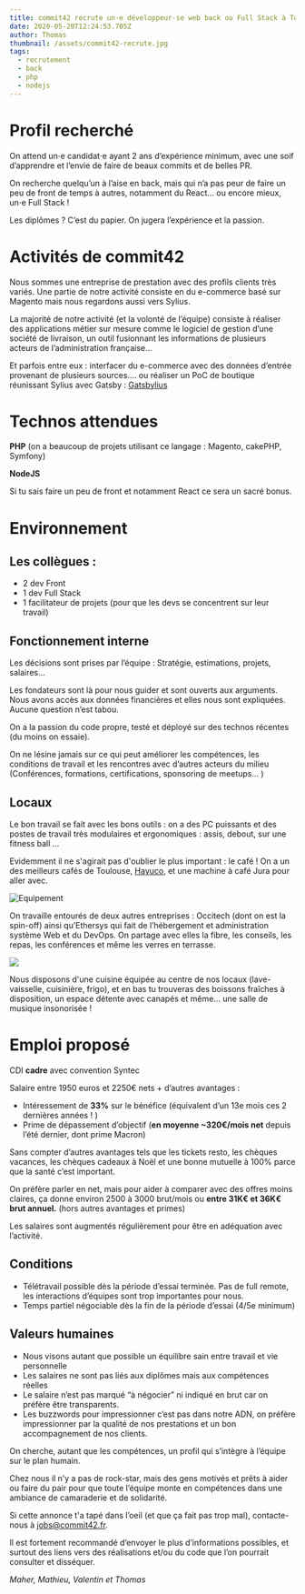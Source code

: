 ```yaml
---
title: commit42 recrute un⋅e développeur⋅se web back ou Full Stack à Toulouse
date: 2020-05-20T12:24:53.705Z
author: Thomas
thumbnail: /assets/commit42-recrute.jpg
tags:
  - recrutement
  - back
  - php
  - nodejs
---
```

# Profil recherché

On attend un⋅e candidat⋅e ayant 2 ans d’expérience minimum, avec une soif d’apprendre et l’envie de faire de beaux commits et de belles PR.

On recherche quelqu’un à l’aise en back, mais qui n’a pas peur de faire un peu de front de temps à autres, notamment du React… ou encore mieux, un⋅e Full Stack !

Les diplômes ? C’est du papier. On jugera l’expérience et la passion.

# Activités de commit42

Nous sommes une entreprise de prestation avec des profils clients très variés. 
Une partie de notre activité consiste en du e-commerce basé sur Magento mais nous regardons aussi vers Sylius.

La majorité de notre activité (et la volonté de l’équipe) consiste à réaliser des applications métier sur mesure comme le logiciel de gestion d’une société de livraison, un outil fusionnant les informations de plusieurs acteurs de l’administration française…

Et parfois entre eux : interfacer du e-commerce avec des données d’entrée provenant de plusieurs sources…. ou réaliser un PoC de boutique réunissant Sylius avec Gatsby : [Gatsbylius](https://gatsbylius.com/)

# Technos attendues

**PHP** (on a beaucoup de projets utilisant ce langage : Magento, cakePHP, Symfony)

**NodeJS**

Si tu sais faire un peu de front et notamment React ce sera un sacré bonus.

# Environnement

## Les collègues :

* 2 dev Front
* 1 dev Full Stack
* 1 facilitateur de projets (pour que les devs se concentrent sur leur travail)

## Fonctionnement interne

  Les décisions sont prises par l’équipe : Stratégie, estimations, projets, salaires…

  Les fondateurs sont là pour nous guider et sont ouverts aux arguments. Nous avons accès aux données financières et elles nous sont expliquées. Aucune question n’est tabou.

  On a la passion du code propre, testé et déployé sur des technos récentes (du moins on essaie).

  On ne lésine jamais sur ce qui peut améliorer les compétences, les conditions de travail et les rencontres avec d’autres acteurs du milieu (Conférences, formations, certifications, sponsoring de meetups… )

## Locaux

  Le bon travail se fait avec les bons outils : on a des PC puissants et des postes de travail très modulaires et ergonomiques : assis, debout, sur une fitness ball …

Evidemment il ne s'agirait pas d'oublier le plus important : le café ! On a un des meilleurs cafés de Toulouse, [Hayuco](https://www.hayuco.coffee/), et une machine à café Jura pour aller avec.

![Equipement](/assets/dessin-sans-titre.png "Equipement")

On travaille entourés de deux autres entreprises : Occitech (dont on est la spin-off) ainsi qu’Ethersys qui fait de l’hébergement et administration système Web et du DevOps. On partage avec elles la fibre, les conseils, les repas, les conférences et même les verres en terrasse.

![](/assets/locaux.png)

Nous disposons d'une cuisine équipée au centre de nos locaux (lave-vaisselle, cuisinière, frigo), et en bas tu trouveras des boissons fraîches à disposition, un espace détente avec canapés et même… une salle de musique insonorisée !

# Emploi proposé

CDI **cadre** avec convention Syntec

Salaire entre 1950 euros et 2250€ nets + d’autres avantages :

* Intéressement de **33%** sur le bénéfice (équivalent d’un 13e mois ces 2 dernières années ! )
* Prime de dépassement d’objectif (**en moyenne ~320€/mois net** depuis l’été dernier, dont prime Macron)

Sans compter d’autres avantages tels que les tickets resto, les chèques vacances, les chèques cadeaux à Noël et une bonne mutuelle à 100% parce que la santé c’est important.

On préfère parler en net, mais pour aider à comparer avec des offres moins claires, ça donne environ 2500 à 3000 brut/mois ou **entre 31K€ et 36K€ brut annuel.** (hors autres avantages et primes)

Les salaires sont augmentés régulièrement pour être en adéquation avec l’activité.

## Conditions

* Télétravail possible dès la période d’essai terminée. Pas de full remote, les interactions d’équipes sont trop importantes pour nous.
* Temps partiel négociable dès la fin de la période d’essai (4/5e minimum)

## Valeurs humaines

* Nous visons autant que possible un équilibre sain entre travail et vie personnelle
* Les salaires ne sont pas liés aux diplômes mais aux compétences réelles
* Le salaire n’est pas marqué “à négocier” ni indiqué en brut car on préfère être transparents.
* Les buzzwords pour impressionner c’est pas dans notre ADN, on préfère impressionner par la qualité de nos prestations et un bon accompagnement de nos clients.

On cherche, autant que les compétences, un profil qui s’intègre à l’équipe sur le plan humain.

Chez nous il n’y a pas de rock-star, mais des gens motivés et prêts à aider ou faire du pair pour que toute l’équipe monte en compétences dans une ambiance de camaraderie et de solidarité.

Si cette annonce t'a tapé dans l’oeil (et que ça fait pas trop mal), contacte-nous à jobs@commit42.fr.

Il est fortement recommandé d’envoyer le plus d’informations possibles, et surtout des liens vers des réalisations et/ou du code que l’on pourrait consulter et disséquer.

_Maher, Mathieu, Valentin et Thomas_

